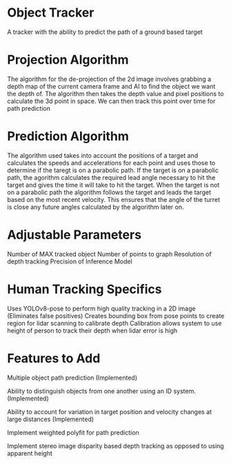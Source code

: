 # Object Tracker
A tracker with the ability to predict the path of a ground based target

# Projection Algorithm
The algorithm for the de-projection of the 2d image involves grabbing a depth map 
of the current camera frame and AI to find the object we want the depth of. The
algorithm then takes the depth value and pixel positions to calculate the 3d point in
space. We can then track this point over time for path prediction

# Prediction Algorithm
The algorithm used takes into account the positions of a target and calculates 
the speeds and accelerations for each point and uses those to determine if the 
taregt is on a parabolic path. If the target is on a parabolic path, the agorithm 
calculates the required lead angle necessary to hit the target and gives the time
it will take to hit the target. When the target is not on a parabolic path the algorithm
follows the target and leads the target based on the most recent velocity. This ensures
that the angle of the turret is close any future angles calculated by the algorithm
later on.

# Adjustable Parameters
Number of MAX tracked object
Number of points to graph
Resolution of depth tracking
Precision of Inference Model

# Human Tracking Specifics
Uses YOLOv8-pose to perform high quality tracking in a 2D image (Eliminates false positives)
Creates bounding box from pose points to create region for lidar scanning to calibrate depth
Calibration allows system to use height of person to track their depth when lidar error is high

# Features to Add
Multiple object path prediction (Implemented)

Ability to distinguish objects from one another using an ID system. (Implemented)

Ability to account for variation in target position and velocity changes at large distances (Implemented)

Implement weighted polyfit for path prediction

Implement stereo image disparity based depth tracking as opposed to using apparent height
